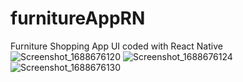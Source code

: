 # furnitureAppRN
Furniture Shopping App UI coded with React Native
![Screenshot_1688676120](https://github.com/serdarmengutay/furnitureAppRN/assets/77384362/6a11fb58-f1fa-4da4-a869-430314b52840)
![Screenshot_1688676124](https://github.com/serdarmengutay/furnitureAppRN/assets/77384362/2057aabd-c9ea-4e64-8401-3eae4ef31e15)
![Screenshot_1688676130](https://github.com/serdarmengutay/furnitureAppRN/assets/77384362/b7dff595-5a99-476e-ade1-a8be5ca81313)
